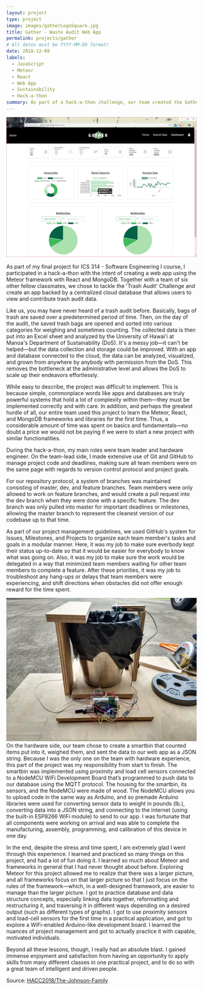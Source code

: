 ```yaml
---
layout: project
type: project
image: images/gatherLogoSquare.jpg
title: Gather - Waste Audit Web App
permalink: projects/gather
# All dates must be YYYY-MM-DD format!
date: 2018-12-09
labels:
  - JavaScript
  - Meteor
  - React
  - Web App
  - Sustainability
  - Hack-a-thon
summary: As part of a hack-a-thon challenge, our team created the Gather App to act as a centralized database that allows users to view or contribute data. 
---
```

<img class="ui huge floated rounded image" src="../images/gather-dashboard.jpg">
<p>
<p>As part of my final project for ICS 314 - Software Engineering I course, I participated in a hack-a-thon with the intent of creating a web app using the Meteor framework with React and MongoDB. Together with a team of six other fellow classmates, we chose to tackle the 'Trash Audit' Challenge and create an app backed by a centralized cloud database that allows users to view and contribute trash audit data.
<p>Like us, you may have never heard of a trash audit before. Basically, bags of trash are saved over a predetermined period of time. Then, on the day of the audit, the saved trash bags are opened and sorted into various categories for weighing and sometimes counting. The collected data is then put into an Excel sheet and analyzed by the University of Hawai'i at Manoa's Department of Sustainability (DoS). It's a messy job—it can't be helped—but the data collection and storage could be improved. With an app and database connected to the cloud, the data can be analyzed, visualized, and grown from anywhere by anybody with permission from the DoS. This removes the bottleneck at the administrative level and allows the DoS to scale up their endeavors effortlessly.
<p>While easy to describe, the project was difficult to implement. This is because simple, commonplace words like apps and databases are truly powerful systems that hold a lot of complexity within them—they must be implemented correctly and with care. In addition, and perhaps the greatest hurdle of all, our entire team used this project to learn the Meteor, React, and MongoDB frameworks and libraries for the first time. Thus, a considerable amount of time was spent on basics and fundamentals—no doubt a price we would not be paying if we were to start a new project with similar functionalities.
<p>During the hack-a-thon, my main roles were team leader and hardware engineer. On the team-lead side, I made extensive use of Git and GitHub to manage project code and deadlines, making sure all team members were on the same page with regards to version control protocol and project goals.
<p>For our repository protocol, a system of branches was maintained consisting of master, dev, and feature branches. Team members were only allowed to work on feature branches, and would create a pull request into the dev branch when they were done with a specific feature. The dev branch was only pulled into master for important deadlines or milestones, allowing the master branch to represent the cleanest version of our codebase up to that time.
<p>As part of our project management guidelines, we used GitHub's system for Issues, Milestones, and Projects to organize each team member's tasks and goals in a modular manner. Here, it was my job to make sure everbody kept their status up-to-date so that it would be easier for everybody to know what was going on. Also, it was my job to make sure the work would be delegated in a way that minimized team members waiting for other team members to complete a feature. After these priorities, it was my job to troubleshoot any hang-ups or delays that team members were experiencing, and shift directions when obstacles did not offer enough reward for the time spent. 
<p><img class="ui large right floated rounded image" src="../images/smartbin.jpg">On the hardware side, our team chose to create a smartbin that counted items put into it, weighed them, and sent the data to our web app as a JSON string. Because I was the only one on the team with hardware experience, this part of the project was my responsibility from start to finish. The smartbin was implemented using proximity and load cell sensors connected to a NodeMCU WiFi Development Board that’s programmed to push data to our database using the MQTT protocol. The housing for the smartbin, its sensors, and the NodeMCU were made of wood. The NodeMCU allows you to upload code in the same way as Arduino, and so premade Arduino libraries were used for converting sensor data to weight in pounds (lb.), converting data into a JSON string, and connecting to the internet (using the built-in ESP8266 WiFi module) to send to our app. I was fortunate that all components were working on arrival and was able to complete the manufacturing, assembly, programming, and calibration of this device in one day.
<p>In the end, despite the stress and time spent, I am extremely glad I went through this experience. I learned and practiced so many things on this project, and had a lot of fun doing it. I learned so much about Meteor and frameworks in general that I had never thought about before. Exploring Meteor for this project allowed me to realize that there was a larger picture, and all frameworks focus on that larger picture so that I just focus on the rules of the framework—which, in a well-designed framework, are easier to manage than the larger picture. I got to practice database and data structure concepts, especially linking data together, reformatting and restructuring it, and traversing it in different ways depending on a desired output (such as different types of graphs). I got to use proximity sensors and load-cell sensors for the first time in a practical application, and got to explore a WiFi-enabled Arduino-like development board. I learned the nuances of project management and got to actually practice it with capable, motivated individuals.
<p>Beyond all these lessons, though, I really had an absolute blast. I gained immense enjoyment and satisfaction from having an opportunity to apply skills from many different classes in one practical project, and to do so with a great team of intelligent and driven people.

Source: <a href="https://github.com/HACC2018/The-Johnson-Family"><i class="large github icon"></i>HACC2018/The-Johnson-Family</a>
